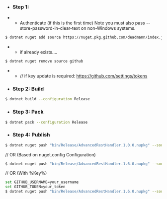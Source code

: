  - ### Step 1:
 -    - Authenticate (if this is the first time) Note you must also pass --store-password-in-clear-text on non-Windows systems.
```bash
$ dotnet nuget add source https://nuget.pkg.github.com/deadmann/index.json -n github -u deadmann -p GH_TOKEN [--store-password-in-clear-text]
```
 -   - if already exists....

```bash
$ dotnet nuget remove source github
```
 -    - // if key update is required: https://github.com/settings/tokens

 - ### Step 2: Build
```bash
$ dotnet build --configuration Release
```

 - ### Step 3: Pack
```bash
$ dotnet pack --configuration Release
```

 - ### Step 4: Publish
```bash
$ dotnet nuget push "bin/Release/AdvancedRestHandler.1.0.0.nupkg" --source "github"
```
// OR (Based on nuget.config Configuration)
```bash
$ dotnet nuget push "bin/Release/AdvancedRestHandler.1.6.0.nupkg" --source "github" --api-key=[GH_AccessToken]
```
// OR (With %Key%)
```bash
set GITHUB_USERNAME=your_username
set GITHUB_TOKEN=your_token
$ dotnet nuget push "bin/Release/AdvancedRestHandler.1.6.0.nupkg" --source "github"
```